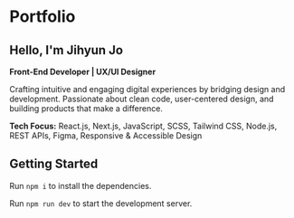 # Portfolio

## Hello, I'm Jihyun Jo

**Front-End Developer | UX/UI Designer**

Crafting intuitive and engaging digital experiences by bridging design and development. Passionate about clean code, user-centered design, and building products that make a difference.

**Tech Focus:** React.js, Next.js, JavaScript, SCSS, Tailwind CSS, Node.js, REST APIs, Figma, Responsive & Accessible Design

## Getting Started

Run `npm i` to install the dependencies.

Run `npm run dev` to start the development server.
